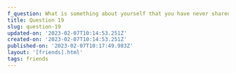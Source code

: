 ```yaml
---
f_question: What is something about yourself that you have never shared with me?
title: Question 19
slug: question-19
updated-on: '2023-02-07T10:14:53.251Z'
created-on: '2023-02-07T10:14:53.251Z'
published-on: '2023-02-07T10:17:49.983Z'
layout: '[friends].html'
tags: friends
---
```



